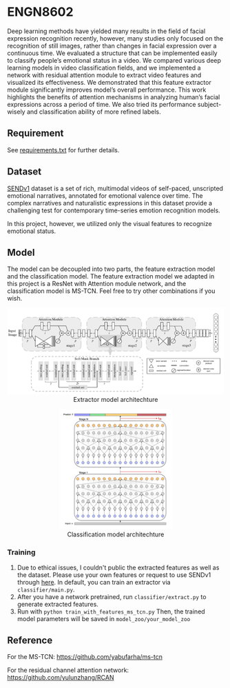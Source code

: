 # ENGN8602
Deep learning methods have yielded many results in the field of facial expression recognition recently, however, many studies only focused on the recognition of still images, rather than changes in facial expression over a continuous time. We evaluated a structure that can be implemented easily to classify people’s emotional status in a video. We compared various deep learning models in video classification fields, and we implemented a network with residual attention module to extract video features and visualized its effectiveness. We demonstrated that this feature extractor module significantly improves model’s overall performance. This work highlights the benefits of attention mechanisms in analyzing human’s facial expressions across a period of time. We also tried its performance subject-wisely and classification ability of more refined labels.

## Requirement
See [requirements.txt](./requirements.txt) for further details.

## Dataset
[SENDv1](https://github.com/StanfordSocialNeuroscienceLab/SEND) dataset is a set of rich, multimodal videos of self-paced, unscripted emotional narratives, annotated for emotional valence over time. The complex narratives and naturalistic expressions in this dataset provide a challenging test for contemporary time-series emotion recognition models. 

In this project, however, we utilized only the visual features to recognize emotional status.


## Model
The model can be decoupled into two parts, the feature extraction model and the classification model. The feature extraction model we adapted in this project is a ResNet with Attention module network, and the classification model is MS-TCN. Feel free to try other combinations if you wish. 
<p  align="middle">
  <img src="./imgs/resattention.png" />
  <br>
  Extractor model architechture
</p>

<p  align="middle">
  <img src="./imgs/mstcn.png" />
  <br>
  Classification model architechture
</p>


### Training
1. Due to ethical issues, I couldn't public the extracted features as well as the dataset. Please use your own features or request to use SENDv1 through [here](https://docs.google.com/forms/d/e/1FAIpQLSeDOEVB5p_W-MagZbIKQoB3pFCb0JW-NX7Br068M8m1ILJ3Lg/viewform). In default, you can train an extractor via `classifier/main.py`. 
2. After you have a network pretrained, run  `classifier/extract.py` to generate extracted features.
3. Run with `python train_with_features_ms_tcn.py` Then, the trained model parameters will be saved in `model_zoo/your_model_zoo`

## Reference
For the MS-TCN: https://github.com/yabufarha/ms-tcn


For the residual channel attention network: https://github.com/yulunzhang/RCAN
